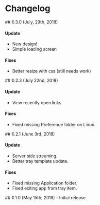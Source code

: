 # Changelog

<a name="0.3.0" />
## 0.3.0 (July, 29th, 2018)

#### Update
- New design!
- Simple loading screen

#### Fixes
- Better resize with css (still needs work)

<a name="0.2.3" />
## 0.2.3 (July 22nd, 2018)

#### Update
- View recently open links.

#### Fixes
- Fixed missing Preference folder on Linux.

<a name="0.2.1" />
## 0.2.1 (June 3rd, 2018)

#### Update
- Server side streaming.
- Better tray template update.

#### Fixes
- Fixed missing Application folder.
- Fixed exiting app from tray item.

<a name="0.1.0" />
## 0.1.0 (May 15th, 2018) - Initial release.
